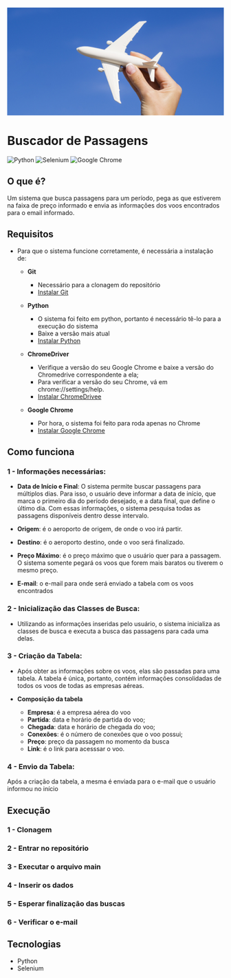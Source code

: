 ![alt text](hand-holding-plane-sky.jpg)

# Buscador de Passagens
![Python](https://img.shields.io/badge/python-3670A0?style=for-the-badge&logo=python&logoColor=ffdd54)
![Selenium](https://img.shields.io/badge/-selenium-%43B02A?style=for-the-badge&logo=selenium&logoColor=white)
![Google Chrome](https://img.shields.io/badge/Google%20Chrome-4285F4?style=for-the-badge&logo=GoogleChrome&logoColor=white)

## O que é?
Um sistema que busca passagens para um período, pega as que estiverem na faixa de preço informado e envia as informações dos voos encontrados para o email informado.

## Requisitos
- Para que o sistema funcione corretamente, é necessária a instalação de:
    - **Git**
        - Necessário para a clonagem do repositório
        - [Instalar Git](https://git-scm.com/)

    - **Python**
        - O sistema foi feito em python, portanto é necessário tê-lo para a execução do sistema
        - Baixe a versão mais atual
        - [Instalar Python](https://www.python.org/downloads/)

    - **ChromeDriver**
        - Verifique a versão do seu Google Chrome e baixe a versão do Chromedrive correspondente a ela;
        - Para verificar a versão do seu Chrome, vá em chrome://settings/help.
        - [Instalar ChromeDrivee](https://developer.chrome.com/docs/chromedriver/downloads?hl=pt-br)

    - **Google Chrome**
        - Por hora, o sistema foi feito para roda apenas no Chrome
        - [Instalar Google Chrome]((https://support.google.com/chrome/answer/95346?hl=pt-BR&co=GENIE.Platform%3DDesktop#zippy=%2Cwindows))

## Como funciona
### 1 - Informações necessárias:
- **Data de Início e Final**: O sistema permite buscar passagens para múltiplos dias. Para isso, o usuário deve informar a data de início, que marca o primeiro dia do período desejado, e a data final, que define o último dia. Com essas informações, o sistema pesquisa todas as passagens disponíveis dentro desse intervalo.

- **Origem**: é o aeroporto de origem, de onde o voo irá partir.

- **Destino**: é o aeroporto destino, onde o voo será finalizado.

- **Preço Máximo**: é o preço máximo que o usuário quer para a passagem. O sistema somente pegará os voos que forem mais baratos ou tiverem o mesmo preço.

- **E-mail**: o e-mail para onde será enviado a tabela com os voos encontrados

### 2 - Inicialização das Classes de Busca:
- Utilizando as informações inseridas pelo usuário, o sistema inicializa as classes de busca e executa a busca das passagens para cada uma delas.

### 3 - Criação da Tabela:
- Após obter as informações sobre os voos, elas são passadas para uma tabela. A tabela é única, portanto, contém informações consolidadas de todos os voos de todas as empresas aéreas.

- **Composição da tabela**
    - **Empresa**: é a empresa aérea do voo
    - **Partida**: data e horário de partida do voo;
    - **Chegada**: data e horário de chegada do voo;
    - **Conexões**: é o número de conexões que o voo possui;
    - **Preço**: preço da passagem no momento da busca
    - **Link**: é o link para acesssar o voo.

### 4 - Envio da Tabela:
Após a criação da tabela, a mesma é enviada para o e-mail que o usuário informou no início


## Execução
### 1 - Clonagem

### 2 - Entrar no repositório 
### 3 - Executar o arquivo main
### 4 - Inserir os dados
### 5 - Esperar finalização das buscas
### 6 - Verificar o e-mail

## Tecnologias
- Python
- Selenium
